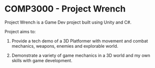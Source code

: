 # COMP3000 - Project Wrench

Project Wrench is a Game Dev project built using Unity and C#.

Project aims to:

1) Provide a tech demo of a 3D Platformer with movement and combat mechanics, weapons, enemies and explorable world.

2) Demonstrate a variety of game mechanics in a 3D world and my own skills with game development.
